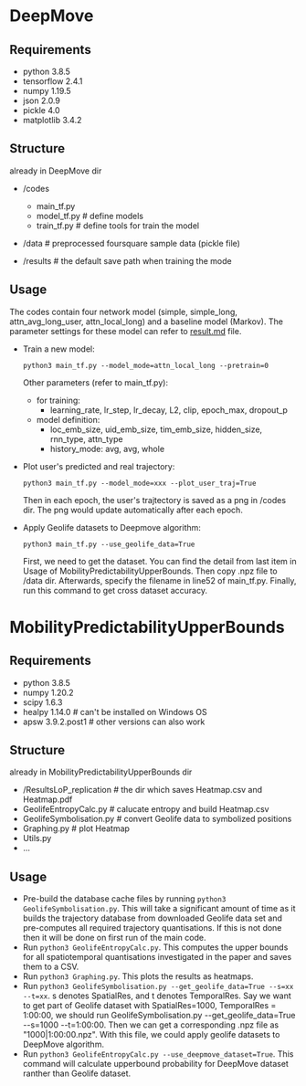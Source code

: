 # DeepMove
## Requirements
- python 3.8.5
- tensorflow 2.4.1
- numpy 1.19.5
- json 2.0.9
- pickle 4.0
- matplotlib 3.4.2
## Structure
already in DeepMove dir

- /codes
    - main_tf.py
    - model_tf.py # define models
    - train_tf.py # define tools for train the model

- /data # preprocessed foursquare sample data (pickle file)
- /results # the default save path when training the mode
## Usage
The codes contain four network model (simple, simple_long, attn_avg_long_user, attn_local_long) and a baseline model (Markov). The parameter settings for these model can refer to  [result.md](./result.md) file.

- Train a new model:

    `python3 main_tf.py --model_mode=attn_local_long --pretrain=0`

    Other parameters (refer to main_tf.py):

    - for training:
        - learning_rate, lr_step, lr_decay, L2, clip, epoch_max, dropout_p
    - model definition:
        - loc_emb_size, uid_emb_size, tim_emb_size, hidden_size, rnn_type, attn_type
        - history_mode: avg, avg, whole
- Plot user's predicted and real trajectory:

    `python3 main_tf.py --model_mode=xxx --plot_user_traj=True`

    Then in each epoch, the user's trajtectory is saved as a png in /codes dir. The png would update automatically after each epoch.

- Apply Geolife datasets to Deepmove algorithm:

    `python3 main_tf.py --use_geolife_data=True`

    First, we need to get the dataset. You can find the detail from last item in Usage of MobilityPredictabilityUpperBounds. Then copy .npz file to /data dir. Afterwards, specify the filename in line52 of main_tf.py. Finally, run this command to get cross dataset accuracy.

# MobilityPredictabilityUpperBounds
## Requirements
- python 3.8.5
- numpy 1.20.2
- scipy 1.6.3
- healpy 1.14.0 # can't be installed on Windows OS
- apsw 3.9.2.post1 # other versions can also work
## Structure
already in MobilityPredictabilityUpperBounds dir
- /ResultsLoP_replication # the dir which saves Heatmap.csv and Heatmap.pdf
- GeolifeEntropyCalc.py # calucate entropy and build Heatmap.csv
- GeolifeSymbolisation.py # convert Geolife data to symbolized positions
- Graphing.py # plot Heatmap
- Utils.py  
- ...
## Usage

- Pre-build the database cache files by running `python3 GeolifeSymbolisation.py`. This will take a significant amount of time as it builds the trajectory database from downloaded Geolife data set and pre-computes all required trajectory quantisations. If this is not done then it will be done on first run of the main code.
- Run `python3 GeolifeEntropyCalc.py`. This computes the upper bounds for all spatiotemporal quantisations investigated in the paper and saves them to a CSV.
- Run `python3 Graphing.py`. This plots the results as heatmaps.
- Run `python3 GeolifeSymbolisation.py --get_geolife_data=True --s=xx --t=xx`. s denotes SpatialRes, and t denotes TemporalRes. Say we want to get part of Geolife dataset with SpatialRes=1000, TemporalRes = 1:00:00, we should run GeolifeSymbolisation.py --get_geolife_data=True --s=1000 --t=1:00:00. Then we can get a corresponding .npz file as "1000|1:00:00.npz". With this file, we could apply geolife datasets to DeepMove algorithm.
- Run `python3 GeolifeEntropyCalc.py --use_deepmove_dataset=True`. This command will calculate upperbound probability for DeepMove dataset ranther than Geolife dataset.


